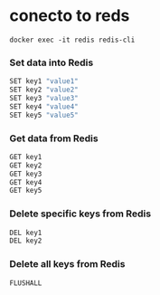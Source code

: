 # conecto to reds

```
docker exec -it redis redis-cli
```

### Set data into Redis

```sh
SET key1 "value1"
SET key2 "value2"
SET key3 "value3"
SET key4 "value4"
SET key5 "value5"
```

### Get data from Redis

```sh
GET key1
GET key2
GET key3
GET key4
GET key5
```

### Delete specific keys from Redis

```sh
DEL key1
DEL key2
```

### Delete all keys from Redis

```sh
FLUSHALL
```

```

```
